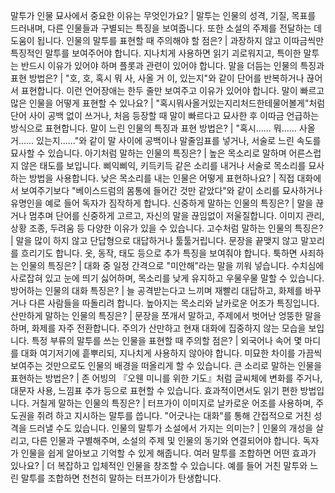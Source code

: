 말투가 인물 묘사에서 중요한 이유는 무엇인가요?	| 말투는 인물의 성격, 기질, 목표를 드러내며, 다른 인물들과 구별되는 특징을 보여줍니다. 또한 소설의 주제를 전달하는 데 도움이 됩니다.
인물의 말투를 표현할 때 주의해야 할 점은?	| 과장하지 않고 이따금씩만 특징적인 말투를 보여주어야 합니다. 지나치게 사용하면 읽기 괴로워지고, 특이한 말투는 반드시 이유가 있어야 하며 플롯과 관련이 있어야 합니다.
말을 더듬는 인물의 특징과 표현 방법은?	| "호, 호, 혹시 뭐 사, 사올 거 이, 있는지"와 같이 단어를 반복하거나 끊어서 표현합니다. 이런 언어장애는 한두 줄만 보여주고 이유가 있어야 합니다.
말이 빠르고 많은 인물을 어떻게 표현할 수 있나요?	| "혹시뭐사올거있는지리처드한테물어볼게"처럼 단어 사이 공백 없이 쓰거나, 처음 등장할 때 말이 빠르다고 묘사한 후 이따금 언급하는 방식으로 표현합니다.
말이 느린 인물의 특징과 표현 방법은?	| "혹시...... 뭐...... 사올 거...... 있는지......"와 같이 말 사이에 공백이나 말줄임표를 넣거나, 서술로 느린 속도를 묘사할 수 있습니다.
아기처럼 말하는 인물의 특징은?	| 높은 목소리로 말하며 어른스럽지 않은 태도를 보입니다. 삐익삐익, 키득키득 같은 소리를 내거나 서술로 목소리를 묘사하는 방법을 사용합니다.
낮은 목소리를 내는 인물은 어떻게 표현하나요?	| 직접 대화에서 보여주기보다 "베이스드럼의 몸통에 들어간 것만 같았다"와 같이 소리를 묘사하거나 유명인을 예로 들어 독자가 짐작하게 합니다.
신중하게 말하는 인물의 특징은?	| 말을 끊거나 멈추며 단어를 신중하게 고르고, 자신의 말을 끊임없이 저울질합니다. 이미지 관리, 상황 조종, 두려움 등 다양한 이유가 있을 수 있습니다.
고수처럼 말하는 인물의 특징은?	| 말을 많이 하지 않고 단답형으로 대답하거나 툴툴거립니다. 문장을 끝맺지 않고 말꼬리를 흐리기도 합니다. 옷, 동작, 태도 등으로 추가 특징을 보여줘야 합니다.
툭하면 사죄하는 인물의 특징은?	| 대화 중 일정 간격으로 "미안해"라는 말을 끼워 넣습니다. 수치심에 사로잡혀 있고 눈에 띄기 싫어하며, 목소리를 낮게 유지하고 우물우물 말할 수 있습니다.
방어하는 인물의 대화 특징은?	| 늘 공격받는다고 느끼며 재빨리 대답하고, 화제를 바꾸거나 다른 사람들을 따돌리려 합니다. 높아지는 목소리와 날카로운 어조가 특징입니다.
산만하게 말하는 인물의 특징은?	| 문장을 쪼개서 말하고, 주제에서 벗어난 엉뚱한 말을 하며, 화제를 자주 전환합니다. 주의가 산만하고 현재 대화에 집중하지 않는 모습을 보입니다.
특정 부류의 말투를 쓰는 인물을 표현할 때 주의할 점은?	| 외국어나 속어 몇 마디를 대화 여기저기에 흩뿌리되, 지나치게 사용하지 않아야 합니다. 미묘한 차이를 가끔씩 보여주는 것만으로도 인물의 배경을 떠올리게 할 수 있습니다.
큰 소리로 말하는 인물을 표현하는 방법은?	| 존 어빙의 『오웬 미니를 위한 기도』처럼 글씨체에 변화를 주거나, 대문자 사용, 느낌표 추가 등으로 표현할 수 있습니다. 효과적이면서도 읽기 편한 방법입니다.
거칠게 말하는 인물의 특징은?	| 터프가이 이미지로 날카로운 어조를 사용하며, 주도권을 쥐려 하고 지시하는 말투를 씁니다. "어긋나는 대화"를 통해 간접적으로 거친 성격을 드러낼 수도 있습니다.
인물의 말투가 소설에서 가지는 의미는?	| 인물의 개성을 살리고, 다른 인물과 구별해주며, 소설의 주제 및 인물의 동기와 연결되어야 합니다. 독자가 인물을 쉽게 알아보고 기억할 수 있게 해줍니다.
여러 말투를 조합하면 어떤 효과가 있나요?	| 더 복잡하고 입체적인 인물을 창조할 수 있습니다. 예를 들어 거친 말투와 느린 말투를 조합하면 천천히 말하는 터프가이가 탄생합니다.